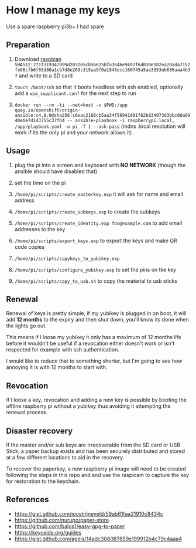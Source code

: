 # How I manage my keys

Use a spare raspberry pi3b+ I had spare

## Preparation

1. Download [raspbian](https://downloads.raspberrypi.org/raspios_full_armhf/images/raspios_full_armhf-2020-12-04/2020-12-02-raspios-buster-armhf-full.zip) `SHA512:271f319347999d203265cb56625bfa3646e9497f6d030e182ea20ada7152fe66cfb6f65d80a1cb7d8e269c315aa9f0a1845ecc160745a5ae3953eb686aaa4b3f` and write to a SD card

1. `touch /boot/ssh` so that it boots headless with ssh enabled, optionally add a `wpa_supplicant.conf` for the next step to run

1. `docker run --rm -ti --net=host -v $PWD:/app quay.io/openshift/origin-ansible:v4.8.0@sha256:c6eac2186cb5aa34f56941001f62b834973d3bbc60a0940ebe7d143755c37fb4 -- ansible-playbook -i raspberrypi.local, /app/playbook.yaml -u pi -f 1 --ask-pass` (mdns .local resolution will work if its the only pi and your network allows it)

## Usage

1. plug the pi into a screen and keyboard with **NO NETWORK** (though the ansible should have disabled that)

1. set the time on the pi

1. `/home/pi/scripts/create_masterkey.exp` it will ask for name and email address

1. `/home/pi/scripts/create_subkeys.exp` to create the subkeys

1. `/home/pi/scripts/create_identity.exp foo@example.com` to add email addresses to the key

1. `/home/pi/scripts/export_keys.exp` to export the keys and make QR code copies

1. `/home/pi/scripts/copykeys_to_yubikey.exp`

1. `/home/pi/scripts/configure_yubikey.exp` to set the pins on tke key

1. `/home/pi/scripts/copy_to_usb.sh` to copy the material to usb sticks

## Renewal

Renewal of keys is pretty simple, if my yubikey is plugged in on boot, it will add **12 months** to the expiry and then shut down, you'll know its done when the lights go out.

This means if I loose my yubikey it only has a maximum of 12 months life before it wouldn't be useful if a revocation either doesn't work or isn't respected for example with ssh authentication.

I would like to reduce that to something shorter, but I'm going to see how annoying it is with 12 months to start with.

## Revocation

If I loose a key, revocation and adding a new key is possible by booting the offline raspberry pi without a yubikey thus avoiding it attempting the renewal process.

## Disaster recovery

If the master and/or sub keys are irrecoverable from the SD card or USB Stick, a paper backup exists and has been securely distributed and stored at a few different locations to aid in the recovery.

To recover the paperkey, a new raspberry pi image will need to be created following the steps in this repo and and use the raspicam to capture the key for restoration to the keychain.

## References

- https://gist.github.com/joostrijneveld/59ab61faa21910c8434c
- https://github.com/nurupo/paper-store
- https://github.com/balos1/easy-gpg-to-paper
- https://keyoxide.org/guides
- https://gist.github.com/ageis/14adc308087859e199912b4c79c4aaa4
